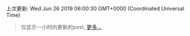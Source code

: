 
  
 上次更新: Wed Jun 26 2019 06:00:30 GMT+0000 (Coordinated Universal Time) 

 > 仅显示一小时内更新的post, [更多...](screenshots/)
  